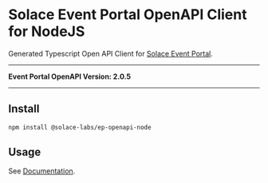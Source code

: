 # Solace Event Portal OpenAPI Client for NodeJS

Generated Typescript Open API Client for [Solace Event Portal](https://solace.com/products/portal/).

---

**Event Portal OpenAPI Version: 2.0.5**

---

## Install

```bash
npm install @solace-labs/ep-openapi-node
```

## Usage

See [Documentation](https://solacelabs.github.io/solace-tools-typescript/).
